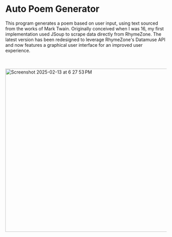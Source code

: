 # Auto Poem Generator

This program generates a poem based on user input, using text sourced from the works of Mark Twain. Originally conceived when I was 16, my first implementation used JSoup to scrape data directly from RhymeZone. The latest version has been redesigned to leverage RhymeZone's Datamuse API and now features a graphical user interface for an improved user experience.


<br><br>
<img width="508" alt="Screenshot 2025-02-13 at 6 27 53 PM" src="https://github.com/user-attachments/assets/0c861740-2109-40c5-97ba-b56641b01f72" />
